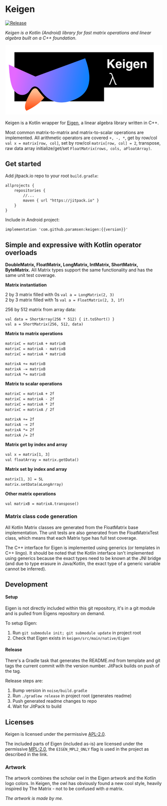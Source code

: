 # Keigen

[![Release](https://jitpack.io/v/paramsen/keigen.svg)](https://jitpack.io/#paramsen/keigen)

_Keigen is a Kotlin (Android) library for fast matrix operations and linear algebra built on a C++ foundation._  

![Keygen artwork](https://raw.githubusercontent.com/paramsen/Keigen/master/artwork.png)

Keigen is a Kotlin wrapper for [Eigen][eigen_site], a linear algebra library written in C++.  

Most common matrix-to-matrix and matrix-to-scalar operations are implemented. All arithmetic 
operators are covered `+, -, *`, get by row/col `val x = matrix[row, col]`, set by row/col 
`matrix[row, col] = 2`, transpose, raw data array initialize/get/set `FloatMatrix(rows, cols, aFloatArray)`.

## Get started

Add jitpack.io repo to your root `build.gradle`:
    
    allprojects {
        repositories {
            //...
            maven { url "https://jitpack.io" }
        }
    }

Include in Android project:

    implementation 'com.github.paramsen:keigen:{{version}}'

## Simple and expressive with Kotlin operator overloads

**DoubleMatrix, FloatMatrix, LongMatrix, IntMatrix, ShortMatrix, ByteMatrix.** All Matrix types 
support the same functionality and has the same unit test coverage.  

**Matrix instantiation**  

2 by 3 matrix filled with 0s `val a = LongMatrix(2, 3)`  
2 by 3 matrix filled with 1s `val a = FloatMatrix(2, 3, 1f)`  

256 by 512 matrix from array data:  
  
    val data = ShortArray(256 * 512) { it.toShort() }
    val a = ShortMatrix(256, 512, data)

**Matrix to matrix operations**  

`matrixC = matrixA + matrixB`  
`matrixC = matrixA - matrixB`  
`matrixC = matrixA * matrixB`  

`matrixA += matrixB`  
`matrixA -= matrixB`  
`matrixA *= matrixB`  

**Matrix to scalar operations**  

`matrixC = matrixA + 2f`  
`matrixC = matrixA - 2f`  
`matrixC = matrixA * 2f`  
`matrixC = matrixA / 2f`  

`matrixA += 2f`  
`matrixA -= 2f`  
`matrixA *= 2f`  
`matrixA /= 2f`  

**Matrix get by index and array**  

`val x = matrix[1, 3]`  
`val floatArray = matrix.getData()`  

**Matrix set by index and array**  

`matrix[1, 3] = 5L`  
`matrix.setData(aLongArray)`  

**Other matrix operations**  

`val matrixB = matrixA.transpose()`  

### Matrix class code generation  

All Kotlin Matrix classes are generated from the FloatMatrix base implementation. The unit tests are 
also generated from the FloatMatrixTest class, which means that each Matrix type has full test coverage.  

The C++ interface for Eigen is implemented using generics (or templates in C++ lingo). It should be 
noted that the Kotlin interface isn't implemented using generics because the exact types need to be
known at the JNI bridge (and due to type erasure in Java/Kotlin, the exact type of a generic 
variable cannot be inferred).

## Development

#### Setup

Eigen is not directly included within this git repository, it's in a git module and is pulled 
from Eigens repository on demand.

To setup Eigen:

1. Run `git submodule init; git submodule update` in project root
2. Check that Eigen exists in `keigen/src/main/native/Eigen`

#### Release

There's a Gradle task that generates the README.md from template and git tags the current commit
with the version number. JitPack builds on push of the tag.

Release steps are:

1. Bump version in `noise/build.gradle`
2. Run `./gradlew release` in project root (generates readme)
3. Push generated readme changes to repo
4. Wait for JitPack to build

## Licenses

Keigen is licensed under the permissive [APL-2.0][keigen_license].  

The included parts of Eigen (included as-is) are licensed under the permissive 
[MPL-2.0][eigen_license], the `EIGEN_MPL2_ONLY` flag is used in the project as described in the link.

### Artwork

The artwork combines the scholar owl in the Eigen artwork and the Kotlin logo colors. In Keigen,
the owl has obviously found a new cool style, heavily inspired by The Matrix - not to be confused
with _a_ matrix.  

_The artwork is made by me._

[eigen_site]: http://eigen.tuxfamily.org/dox/GettingStarted.html
[eigen_license]: https://gitlab.com/libeigen/eigen/blob/master/COPYING.README
[keigen_license]: https://github.com/paramsen/Keigen/blob/master/LICENSE
